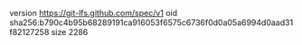 version https://git-lfs.github.com/spec/v1
oid sha256:b790c4b95b68289191ca916053f6575c6736f0d0a05a6994d0aad31f82127258
size 2286
